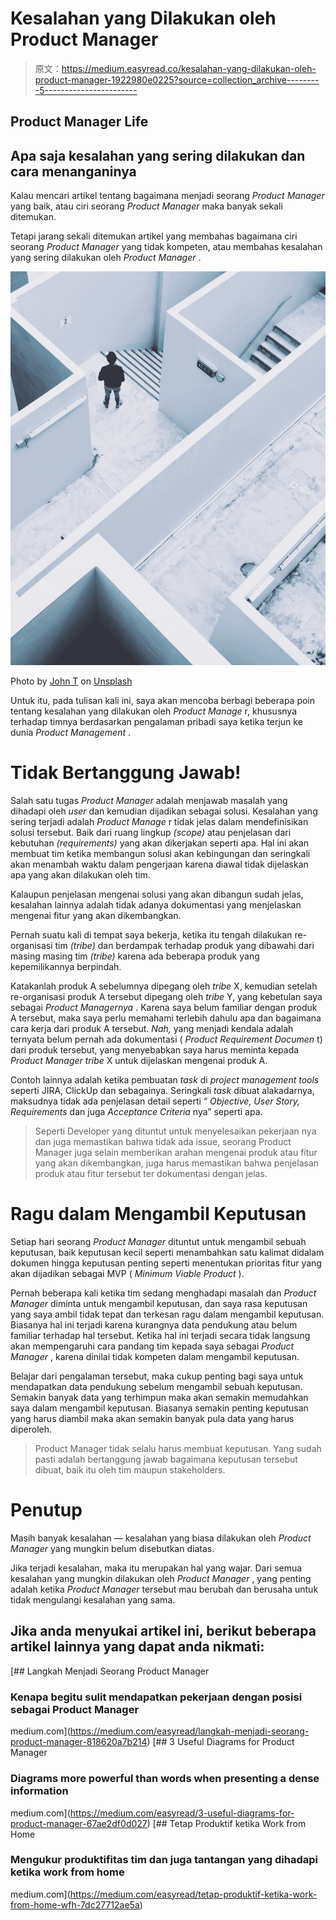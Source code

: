 # Kesalahan yang Dilakukan oleh Product Manager

> 原文：<https://medium.easyread.co/kesalahan-yang-dilakukan-oleh-product-manager-1922980e0225?source=collection_archive---------5----------------------->

## Product Manager Life

## Apa saja kesalahan yang sering dilakukan dan cara menanganinya

Kalau mencari artikel tentang bagaimana menjadi seorang *Product Manager* yang baik, atau ciri seorang *Product Manager* maka banyak sekali ditemukan.

Tetapi jarang sekali ditemukan artikel yang membahas bagaimana ciri seorang *Product Manager* yang tidak kompeten, atau membahas kesalahan yang sering dilakukan oleh *Product Manager* .

![](img/a87cc1f9469f1a4354ddc7796b5895cb.png)

Photo by [John T](https://unsplash.com/@john_visualz?utm_source=medium&utm_medium=referral) on [Unsplash](https://unsplash.com?utm_source=medium&utm_medium=referral)

Untuk itu, pada tulisan kali ini, saya akan mencoba berbagi beberapa poin tentang kesalahan yang dilakukan oleh *Product Manage* r, khususnya terhadap timnya berdasarkan pengalaman pribadi saya ketika terjun ke dunia *Product Management* .

# Tidak Bertanggung Jawab!

Salah satu tugas *Product Manager* adalah menjawab masalah yang dihadapi oleh *user* dan kemudian dijadikan sebagai solusi. Kesalahan yang sering terjadi adalah *Product Manage* r tidak jelas dalam mendefinisikan solusi tersebut. Baik dari ruang lingkup *(scope)* atau penjelasan dari kebutuhan *(requirements)* yang akan dikerjakan seperti apa. Hal ini akan membuat tim ketika membangun solusi akan kebingungan dan seringkali akan menambah waktu dalam pengerjaan karena diawal tidak dijelaskan apa yang akan dilakukan oleh tim.

Kalaupun penjelasan mengenai solusi yang akan dibangun sudah jelas, kesalahan lainnya adalah tidak adanya dokumentasi yang menjelaskan mengenai fitur yang akan dikembangkan.

Pernah suatu kali di tempat saya bekerja, ketika itu tengah dilakukan re-organisasi tim *(tribe)* dan berdampak terhadap produk yang dibawahi dari masing masing tim *(tribe)* karena ada beberapa produk yang kepemilikannya berpindah.

Katakanlah produk A sebelumnya dipegang oleh *tribe* X, kemudian setelah re-organisasi produk A tersebut dipegang oleh *tribe* Y, yang kebetulan saya sebagai *Product Managernya* . Karena saya belum familiar dengan produk A tersebut, maka saya perlu memahami terlebih dahulu apa dan bagaimana cara kerja dari produk A tersebut. *Nah,* yang menjadi kendala adalah ternyata belum pernah ada dokumentasi ( *Product Requirement Documen* t) dari produk tersebut, yang menyebabkan saya harus meminta kepada *Product Manager* *tribe* X untuk dijelaskan mengenai produk A.

Contoh lainnya adalah ketika pembuatan *task* di *project management tools* seperti JIRA, ClickUp dan sebagainya. Seringkali *task* dibuat alakadarnya, maksudnya tidak ada penjelasan detail seperti “ *Objective, User Story, Requirements* dan juga *Acceptance Criteria* nya” seperti apa.

> Seperti Developer yang dituntut untuk menyelesaikan pekerjaan nya dan juga memastikan bahwa tidak ada issue, seorang Product Manager juga selain memberikan arahan mengenai produk atau fitur yang akan dikembangkan, juga harus memastikan bahwa penjelasan produk atau fitur tersebut ter dokumentasi dengan jelas.

# Ragu dalam Mengambil Keputusan

Setiap hari seorang *Product Manager* dituntut untuk mengambil sebuah keputusan, baik keputusan kecil seperti menambahkan satu kalimat didalam dokumen hingga keputusan penting seperti menentukan prioritas fitur yang akan dijadikan sebagai MVP ( *Minimum Viable Product* ).

Pernah beberapa kali ketika tim sedang menghadapi masalah dan *Product* *Manager* diminta untuk mengambil keputusan, dan saya rasa keputusan yang saya ambil tidak tepat dan terkesan ragu dalam mengambil keputusan. Biasanya hal ini terjadi karena kurangnya data pendukung atau belum familiar terhadap hal tersebut. Ketika hal ini terjadi secara tidak langsung akan mempengaruhi cara pandang tim kepada saya sebagai *Product Manager* , karena dinilai tidak kompeten dalam mengambil keputusan.

Belajar dari pengalaman tersebut, maka cukup penting bagi saya untuk mendapatkan data pendukung sebelum mengambil sebuah keputusan. Semakin banyak data yang terhimpun maka akan semakin memudahkan saya dalam mengambil keputusan. Biasanya semakin penting keputusan yang harus diambil maka akan semakin banyak pula data yang harus diperoleh.

> Product Manager tidak selalu harus membuat keputusan. Yang sudah pasti adalah bertanggung jawab bagaimana keputusan tersebut dibuat, baik itu oleh tim maupun stakeholders.

# Penutup

Masih banyak kesalahan — kesalahan yang biasa dilakukan oleh *Product Manager* yang mungkin belum disebutkan diatas.

Jika terjadi kesalahan, maka itu merupakan hal yang wajar. Dari semua kesalahan yang mungkin dilakukan oleh *Product Manager* , yang penting adalah ketika *Product Manager* tersebut mau berubah dan berusaha untuk tidak mengulangi kesalahan yang sama.

## Jika anda menyukai artikel ini, berikut beberapa artikel lainnya yang dapat anda nikmati:

[](https://medium.com/easyread/langkah-menjadi-seorang-product-manager-818620a7b214) [## Langkah Menjadi Seorang Product Manager

### Kenapa begitu sulit mendapatkan pekerjaan dengan posisi sebagai Product Manager

medium.com](https://medium.com/easyread/langkah-menjadi-seorang-product-manager-818620a7b214) [](https://medium.com/easyread/3-useful-diagrams-for-product-manager-67ae2df0d027) [## 3 Useful Diagrams for Product Manager

### Diagrams more powerful than words when presenting a dense information

medium.com](https://medium.com/easyread/3-useful-diagrams-for-product-manager-67ae2df0d027) [](https://medium.com/easyread/tetap-produktif-ketika-work-from-home-wfh-7dc27712ae5a) [## Tetap Produktif ketika Work from Home

### Mengukur produktifitas tim dan juga tantangan yang dihadapi ketika work from home

medium.com](https://medium.com/easyread/tetap-produktif-ketika-work-from-home-wfh-7dc27712ae5a)
